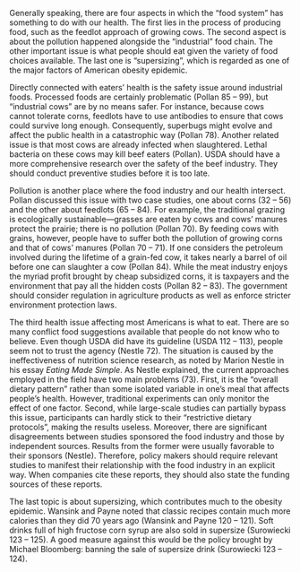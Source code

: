Generally speaking, there are four aspects in which the “food system” has something to do with our health. The first lies in the process of producing food, such as the feedlot approach of growing cows. The second aspect is about the pollution happened alongside the “industrial” food chain. The other important issue is what people should eat given the variety of food choices available. The last one is “supersizing”, which is regarded as one of the major factors of American obesity epidemic.

Directly connected with eaters’ health is the safety issue around industrial foods. Processed foods are certainly problematic (Pollan 85 – 99), but “industrial cows” are by no means safer. For instance, because cows cannot tolerate corns, feedlots have to use antibodies to ensure that cows could survive long enough. Consequently, superbugs might evolve and affect the public health in a catastrophic way (Pollan 78). Another related issue is that most cows are already infected when slaughtered. Lethal bacteria on these cows may kill beef eaters (Pollan). USDA should have a more comprehensive research over the safety of the beef industry. They should conduct preventive studies before it is too late.

Pollution is another place where the food industry and our health intersect. Pollan discussed this issue with two case studies, one about corns (32 – 56) and the other about feedlots (65 – 84). For example, the traditional grazing is ecologically sustainable—grasses are eaten by cows and cows’ manures protect the prairie; there is no pollution (Pollan 70). By feeding cows with grains, however, people have to suffer both the pollution of growing corns and that of cows’ manures (Pollan 70 – 71). If one considers the petroleum involved during the lifetime of a grain-fed cow, it takes nearly a barrel of oil before one can slaughter a cow (Pollan 84). While the meat industry enjoys the myriad profit brought by cheap subsidized corns, it is taxpayers and the environment that pay all the hidden costs (Pollan 82 – 83). The government should consider regulation in agriculture products as well as enforce stricter environment protection laws.

The third health issue affecting most Americans is what to eat. There are so many conflict food suggestions available that people do not know who to believe. Even though USDA did have its guideline (USDA 112 – 113), people seem not to trust the agency (Nestle 72). The situation is caused by the ineffectiveness of nutrition science research, as noted by Marion Nestle in his essay _Eating Made Simple_. As Nestle explained, the current approaches employed in the field have two main problems (73). First, it is the “overall dietary pattern” rather than some isolated variable in one’s meal that affects people’s health. However, traditional experiments can only monitor the effect of one factor. Second, while large-scale studies can partially bypass this issue, participants can hardly stick to their “restrictive dietary protocols”, making the results useless. Moreover, there are significant disagreements between studies sponsored the food industry and those by independent sources. Results from the former were usually favorable to their sponsors (Nestle). Therefore, policy makers should require relevant studies to manifest their relationship with the food industry in an explicit way. When companies cite these reports, they should also state the funding sources of these reports.

The last topic is about supersizing, which contributes much to the obesity epidemic. Wansink and Payne noted that classic recipes contain much more calories than they did 70 years ago (Wansink and Payne 120 – 121). Soft drinks full of high fructose corn syrup are also sold in supersize (Surowiecki 123 – 125). A good measure against this would be the policy brought by Michael Bloomberg: banning the sale of supersize drink (Surowiecki 123 – 124).

